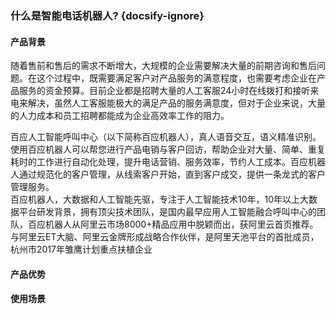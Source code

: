 ### 什么是智能电话机器人? {docsify-ignore}
#### 产品背景
随着售前和售后的需求不断增大，大规模的企业需要解决大量的前期咨询和售后问题。在这个过程中，既需要满足客户对产品服务的满意程度，也需要考虑企业在产品服务的资金预算。目前企业都是招聘大量的人工客服24小时在线拨打和接听来电来解决，虽然人工客服能极大的满足产品的服务满意度，但对于企业来说，大量的人力成本和员工招聘都能成为企业高效率工作的阻力。   
  
百应人工智能呼叫中心（以下简称百应机器人），真人语音交互，语义精准识别。使用百应机器人可以帮您进行产品电销与客户回访，帮助企业对大量、简单、重复耗时的工作进行自动化处理，提升电话营销、服务效率，节约人工成本。百应机器人通过规范化的客户管理，从线索客户开始，直到客户成交，提供一条龙式的客户管理服务。    
百应机器人，大数据和人工智能先驱，专注于人工智能技术10年，10年以上大数据平台研发背景，拥有顶尖技术团队，是国内最早应用人工智能融合呼叫中心的团队，百应机器人从阿里云市场8000+精品应用中脱颖而出，获阿里云首页推荐。与阿里云ET大脑、阿里云金牌形成战略合作伙伴，是阿里天池平台的首批成员，杭州市2017年雏鹰计划重点扶植企业

#### 产品优势
#### 使用场景